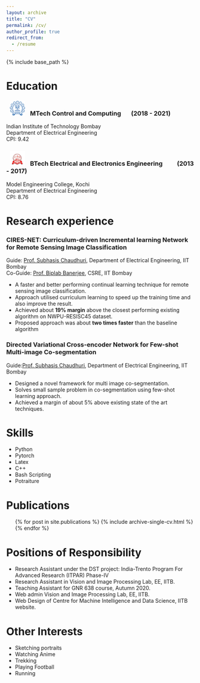 ```yaml
---
layout: archive
title: "CV"
permalink: /cv/
author_profile: true
redirect_from:
  - /resume
---
```


{% include base_path %}

Education
======
### <a href="https://www.iitb.ac.in" target="_blank"><img src="/images/iitb.png" width="40" hspace='10'></a> MTech Control and Computing &nbsp;   &nbsp;   &nbsp; (2018 - 2021)&nbsp;              
Indian Institute of Technology Bombay&nbsp;        
Department of Electrical Engineering&nbsp;&nbsp;<br/> 
CPI: 9.42
### <a href="https://www.mec.ac.in" target="_blank"><img src="/images/mec.png" width="40" hspace='10'></a> BTech Electrical and Electronics Engineering &nbsp;   &nbsp;   &nbsp;  &nbsp;   &nbsp;(2013 - 2017)&nbsp;   
Model Engineering College, Kochi&nbsp;       
Department of Electrical Engineering&nbsp;&nbsp;<br/>
CPI: 8.76


Research experience
======
### CIRES-NET: Curriculum-driven Incremental learning Network for Remote Sensing Image Classification 
Guide: <a href="https://www.ee.iitb.ac.in/~sc/" target="_blank">Prof. Subhasis Chaudhuri</a>, Department of Electrical Engineering, IIT Bombay&nbsp;<br/>
Co-Guide: <a href="https://biplab-banerjee.github.io/" target="_blank">Prof. Biplab Banerjee</a>, CSRE, IIT Bombay&nbsp;<br/>
* A faster and better performing continual learning technique for remote sensing image classification.
* Approach utilised curriculum learning to speed up the training time and also improve the result.
* Achieved about __19% margin__ above the closest performing existing algorithm on NWPU-RESISC45 dataset.
* Proposed approach was about __two times faster__ than the baseline algorithm

### Directed Variational Cross-encoder Network for Few-shot Multi-image Co-segmentation
Guide:<a href="https://www.ee.iitb.ac.in/~sc/" target="_blank">Prof. Subhasis Chaudhuri</a>, Department of Electrical Engineering, IIT Bombay&nbsp;<br/>
* Designed a novel framework for multi image co-segmentation.
* Solves small sample problem in co-segmentation using few-shot learning approach.
* Achieved a margin of about 5% above existing state of the art techniques.
  
Skills
======
* Python
* Pytorch
* Latex
* C++
* Bash Scripting
* Potraiture

Publications
======
  <ul>{% for post in site.publications %}
    {% include archive-single-cv.html %}
  {% endfor %}</ul>
  
  
Positions of Responsibility
======
* Research Assistant under the DST project: India-Trento Program For Advanced Research (ITPAR) Phase-IV
* Research Assistant in Vision and Image Processing Lab, EE, IITB.
* Teaching Assistant for GNR 638 course, Autumn 2020.
* Web admin Vision and Image Processing Lab, EE, IITB.
* Web Design of Centre for Machine Intelligence and Data Science, IITB website.

Other Interests
======
* Sketching portraits
* Watching Anime
* Trekking
* Playing Football
* Running

